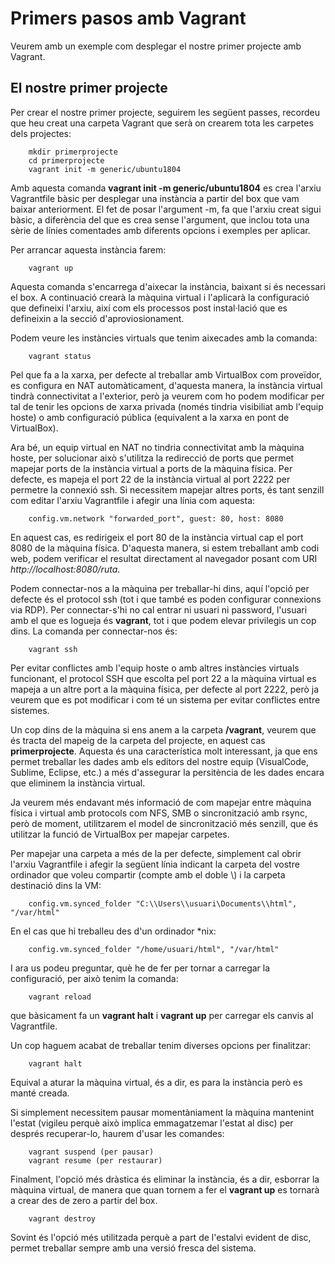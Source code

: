 # Primers pasos amb Vagrant

Veurem amb un exemple com desplegar el nostre primer projecte amb Vagrant.

## El nostre primer projecte

Per crear el nostre primer projecte, seguirem les següent passes, recordeu que heu creat una carpeta Vagrant que serà on crearem tota les carpetes dels projectes:
````
    mkdir primerprojecte
    cd primerprojecte
    vagrant init -m generic/ubuntu1804
````

Amb aquesta comanda __vagrant init -m generic/ubuntu1804__ es crea l'arxiu Vagrantfile bàsic per desplegar una instància a partir del box que vam baixar anteriorment. El fet de posar l'argument -m, fa que l'arxiu creat sigui bàsic, a diferència del que es crea sense l'argument, que inclou tota una sèrie de línies comentades amb diferents opcions i exemples per aplicar.

Per arrancar aquesta instància farem:
```
    vagrant up
```
Aquesta comanda s'encarrega d'aixecar la instància, baixant si és necessari el box. A continuació crearà la màquina virtual i l'aplicarà la configuració que defineixi l'arxiu, així com els processos post instal·lació que es defineixin a la secció d'aproviosionament.

Podem veure les instàncies virtuals que tenim aixecades amb la comanda:
````
    vagrant status
````
Pel que fa a la xarxa, per defecte al treballar amb VirtualBox com proveïdor, es configura en NAT automàticament, d'aquesta manera, la instància virtual tindrà connectivitat a l'exterior, però ja veurem com ho podem modificar per tal de tenir les opcions de xarxa privada (només tindria visibiliat amb l'equip hoste) o amb configuració pública (equivalent a la xarxa en pont de VirtualBox). 

Ara bé, un equip virtual en NAT no tindria connectivitat amb la màquina hoste, per solucionar això s'utilitza la redirecció de ports que permet mapejar ports de la instància virtual a ports de la màquina física. Per defecte, es mapeja el port 22 de la instància virtual al port 2222 per permetre la connexió ssh. Si necessitem mapejar altres ports, és tant senzill com editar l'arxiu Vagrantfile i afegir una línia com aquesta:
```
    config.vm.network "forwarded_port", guest: 80, host: 8080
```
En aquest cas, es redirigeix el port 80 de la instància virtual cap el port 8080 de la màquina física. D'aquesta manera, si estem treballant amb codi web, podem verificar el resultat directament al navegador posant com URI *http://localhost:8080/ruta*.

Podem connectar-nos a la màquina per treballar-hi dins, aquí l'opció per defecte és el protocol ssh (tot i que també es poden configurar connexions via RDP). Per connectar-s'hi no cal entrar ni usuari ni password, l'usuari amb el que es logueja és __vagrant__, tot i que podem elevar privilegis un cop dins. La comanda per connectar-nos és:
````
	vagrant ssh
````
Per evitar conflictes amb l'equip hoste o amb altres instàncies virtuals funcionant, el protocol SSH que escolta pel port 22 a la màquina virtual es mapeja a un altre port a la màquina física, per defecte al port 2222, però ja veurem que es pot modificar i com té un sistema per evitar conflictes entre sistemes.

Un cop dins de la màquina si ens anem a la carpeta __/vagrant__, veurem que és tracta del mapeig de la carpeta del projecte, en aquest cas __primerprojecte__. Aquesta és una característica molt interessant, ja que ens permet treballar les dades amb els editors del nostre equip (VisualCode, Sublime, Eclipse, etc.) a més d'assegurar la persitència de les dades encara que eliminem la instància virtual.

Ja veurem més endavant més informació de com mapejar entre màquina física i virtual amb protocols com NFS, SMB o sincronització amb rsync, però de moment, utilitzarem el model de sincronització més senzill, que és utilitzar la funció de VirtualBox per mapejar carpetes.

Per mapejar una carpeta a més de la per defecte, simplement cal obrir l'arxiu Vagrantfile i afegir la següent línia indicant la carpeta del vostre ordinador que voleu compartir (compte amb el doble \\) i la carpeta destinació dins la VM:
````
	config.vm.synced_folder "C:\\Users\\usuari\Documents\\html", "/var/html"
````
En el cas que hi treballeu des d'un ordinador *nix:
````
	config.vm.synced_folder "/home/usuari/html", "/var/html"
````
I ara us podeu preguntar, què he de fer per tornar a carregar la configuració, per això tenim la comanda:
````
	vagrant reload
````
que bàsicament fa un **vagrant halt** i **vagrant up** per carregar els canvis al Vagrantfile.

Un cop haguem acabat de treballar tenim diverses opcions per finalitzar:
````
	vagrant halt
````
Equival a aturar la màquina virtual, és a dir, es para la instància però es manté creada.

Si simplement necessitem pausar momentàniament la màquina mantenint l'estat (vigileu perquè això implica emmagatzemar l'estat al disc) per després recuperar-lo, haurem d'usar les comandes:
````
	vagrant suspend (per pausar)
	vagrant resume (per restaurar)
````
Finalment, l'opció més dràstica és eliminar la instància, és a dir, esborrar la màquina virtual, de manera que quan tornem a fer el **vagrant up** es tornarà a crear des de zero a partir del box. 
````
	vagrant destroy
````
Sovint és l'opció més utilitzada perquè a part de l'estalvi evident de disc, permet treballar sempre amb una versió fresca del sistema.